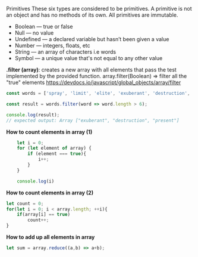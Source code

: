 Primitives
These six types are considered to be primitives. A primitive is not an object and has no methods of its own. All primitives are immutable.
- Boolean — true or false
- Null — no value
- Undefined — a declared variable but hasn’t been given a value
- Number — integers, floats, etc
- String — an array of characters i.e words
- Symbol — a unique value that's not equal to any other value


__.filter (array)__: creates a new array with all elements that pass the test implemented by the provided function.
    array.filter(Boolean) => filter all the "true" elements
    https://devdocs.io/javascript/global_objects/array/filter

```javascript
const words = ['spray', 'limit', 'elite', 'exuberant', 'destruction', 'present'];

const result = words.filter(word => word.length > 6);

console.log(result);
// expected output: Array ["exuberant", "destruction", "present"]

```

__How to count elements in array (1)__

```javascript
    let i = 0;
    for (let element of array) {
        if (element === true){
            i++;
        }
    }

    console.log(i)
```

__How to count elements in array (2)__

```javascript
let count = 0;
for(let i = 0; i < array.length; ++i){
    if(array[i] == true)
        count++;
}
```

__How to add up all elements in array__
```javascript
let sum = array.reduce((a,b) => a+b);
```